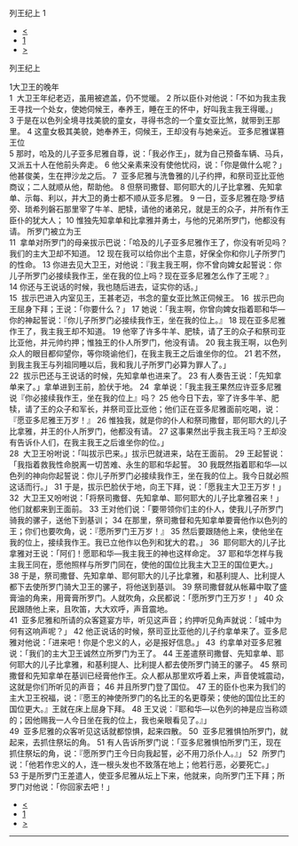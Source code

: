 ﻿





 列王纪上 1




* [<](bible/2SA24.md)
* [1](bible/1KI.md)
* [>](bible/1KI02.md)



列王纪上 
 
1大卫王的晚年  
1  大卫王年纪老迈，虽用被遮盖，仍不觉暖。 
2 所以臣仆对他说：「不如为我主我王寻找一个处女，使她伺候王，奉养王，睡在王的怀中，好叫我主我王得暖。」 
3 于是在以色列全境寻找美貌的童女，寻得书念的一个童女亚比煞，就带到王那里。 
4 这童女极其美貌，她奉养王，伺候王，王却没有与她亲近。 亚多尼雅谋篡王位  
5 那时，哈及的儿子亚多尼雅自尊，说：「我必作王」，就为自己预备车辆、马兵，又派五十人在他前头奔走。 
6 他父亲素来没有使他忧闷，说：「你是做什么呢？」他甚俊美，生在押沙龙之后。 
7  亚多尼雅与洗鲁雅的儿子约押，和祭司亚比亚他商议；二人就顺从他，帮助他。 
8 但祭司撒督、耶何耶大的儿子比拿雅、先知拿单、示每、利以，并大卫的勇士都不顺从亚多尼雅。 
9 一日，亚多尼雅在隐·罗结旁、琐希列磐石那里宰了牛羊、肥犊，请他的诸弟兄，就是王的众子，并所有作王臣仆的犹大人； 
10 惟独先知拿单和比拿雅并勇士，与他的兄弟所罗门，他都没有请。 所罗门被立为王  
11  拿单对所罗门的母亲拔示巴说：「哈及的儿子亚多尼雅作王了，你没有听见吗？我们的主大卫却不知道。 
12 现在我可以给你出个主意，好保全你和你儿子所罗门的性命。 
13 你进去见大卫王，对他说：『我主我王啊，你不曾向婢女起誓说：你儿子所罗门必接续我作王，坐在我的位上吗？现在亚多尼雅怎么作了王呢？』 
14 你还与王说话的时候，我也随后进去，证实你的话。」  
15  拔示巴进入内室见王，王甚老迈，书念的童女亚比煞正伺候王。 
16  拔示巴向王屈身下拜；王说：「你要什么？」 
17 她说：「我主啊，你曾向婢女指着耶和华—你的神起誓说：『你儿子所罗门必接续我作王，坐在我的位上。』 
18 现在亚多尼雅作王了，我主我王却不知道。 
19 他宰了许多牛羊、肥犊，请了王的众子和祭司亚比亚他，并元帅约押；惟独王的仆人所罗门，他没有请。 
20 我主我王啊，以色列众人的眼目都仰望你，等你晓谕他们，在我主我王之后谁坐你的位。 
21 若不然，到我主我王与列祖同睡以后，我和我儿子所罗门必算为罪人了。」  
22  拔示巴还与王说话的时候，先知拿单也进来了。 
23 有人奏告王说：「先知拿单来了。」拿单进到王前，脸伏于地。 
24  拿单说：「我主我王果然应许亚多尼雅说『你必接续我作王，坐在我的位上』吗？ 
25 他今日下去，宰了许多牛羊、肥犊，请了王的众子和军长，并祭司亚比亚他；他们正在亚多尼雅面前吃喝，说：『愿亚多尼雅王万岁！』 
26 惟独我，就是你的仆人和祭司撒督，耶何耶大的儿子比拿雅，并王的仆人所罗门，他都没有请。 
27 这事果然出乎我主我王吗？王却没有告诉仆人们，在我主我王之后谁坐你的位。」  
28  大卫王吩咐说：「叫拔示巴来。」拔示巴就进来，站在王面前。 
29 王起誓说：「我指着救我性命脱离一切苦难、永生的耶和华起誓。 
30 我既然指着耶和华—以色列的神向你起誓说：你儿子所罗门必接续我作王，坐在我的位上。我今日就必照这话而行。」 
31 于是，拔示巴脸伏于地，向王下拜，说：「愿我主大卫王万岁！」  
32  大卫王又吩咐说：「将祭司撒督、先知拿单、耶何耶大的儿子比拿雅召来！」他们就都来到王面前。 
33 王对他们说：「要带领你们主的仆人，使我儿子所罗门骑我的骡子，送他下到基训； 
34 在那里，祭司撒督和先知拿单要膏他作以色列的王；你们也要吹角，说：『愿所罗门王万岁！』 
35 然后要跟随他上来，使他坐在我的位上，接续我作王。我已立他作以色列和犹大的君。」 
36  耶何耶大的儿子比拿雅对王说：「阿们！愿耶和华—我主我王的神也这样命定。 
37 耶和华怎样与我主我王同在，愿他照样与所罗门同在，使他的国位比我主大卫王的国位更大。」  
38 于是，祭司撒督、先知拿单、耶何耶大的儿子比拿雅，和基利提人、比利提人都下去使所罗门骑大卫王的骡子，将他送到基训。 
39 祭司撒督就从帐幕中取了盛膏油的角来，用膏膏所罗门。人就吹角，众民都说：「愿所罗门王万岁！」 
40 众民跟随他上来，且吹笛，大大欢呼，声音震地。  
41  亚多尼雅和所请的众客筵宴方毕，听见这声音；约押听见角声就说：「城中为何有这响声呢？」 
42 他正说话的时候，祭司亚比亚他的儿子约拿单来了。亚多尼雅对他说：「进来吧！你是个忠义的人，必是报好信息。」 
43  约拿单对亚多尼雅说：「我们的主大卫王诚然立所罗门为王了。 
44 王差遣祭司撒督、先知拿单、耶何耶大的儿子比拿雅，和基利提人、比利提人都去使所罗门骑王的骡子。 
45 祭司撒督和先知拿单在基训已经膏他作王。众人都从那里欢呼着上来，声音使城震动，这就是你们所听见的声音； 
46 并且所罗门登了国位。 
47 王的臣仆也来为我们的主大卫王祝福，说：『愿王的神使所罗门的名比王的名更尊荣；使他的国位比王的国位更大。』王就在床上屈身下拜。 
48 王又说：『耶和华—以色列的神是应当称颂的；因他赐我一人今日坐在我的位上，我也亲眼看见了。』」  
49  亚多尼雅的众客听见这话就都惊惧，起来四散。 
50  亚多尼雅惧怕所罗门，就起来，去抓住祭坛的角。 
51 有人告诉所罗门说：「亚多尼雅惧怕所罗门王，现在抓住祭坛的角，说：『愿所罗门王今日向我起誓，必不用刀杀仆人。』」 
52  所罗门说：「他若作忠义的人，连一根头发也不致落在地上；他若行恶，必要死亡。」 
53 于是所罗门王差遣人，使亚多尼雅从坛上下来，他就来，向所罗门王下拜；所罗门对他说：「你回家去吧！」 
* [<](bible/2SA24.md)
* [1](bible/1KI.md)
* [>](bible/1KI02.md)





---









